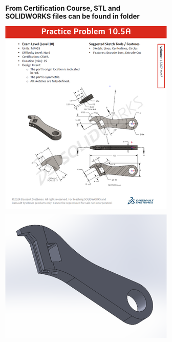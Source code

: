 ## From Certification Course, STL and SOLIDWORKS files can be found in folder

![Wrench Body Diagram](https://github.com/w-van-den-Bergh/cad-portfolio/blob/main/wrenc_body/wrench_body_problem.PNG)

![Wrench Body](https://github.com/w-van-den-Bergh/cad-portfolio/blob/main/wrenc_body/wb.PNG)
